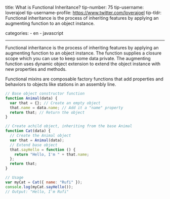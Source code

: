 title: What is Functional Inheritance?
tip-number: 75
tip-username: loverajoel
tip-username-profile: https://www.twitter.com/loverajoel
tip-tldr: Functional inheritance is the process of inheriting features by applying an augmenting function to an object instance.

categories: - en - javascript

---

Functional inheritance is the process of inheriting features by applying an augmenting function to an object instance. The function supplies a closure scope which you can use to keep some data private. The augmenting function uses dynamic object extension to extend the object instance with new properties and methods.

Functional mixins are composable factory functions that add properties and behaviors to objects like stations in an assembly line.

```javascript
// Base object constructor function
function Animal(data) {
  var that = {}; // Create an empty object
  that.name = data.name; // Add it a "name" property
  return that; // Return the object
}

// Create achild object, inheriting from the base Animal
function Cat(data) {
  // Create the Animal object
  var that = Animal(data);
  // Extend base object
  that.sayHello = function () {
    return "Hello, I'm " + that.name;
  };
  return that;
}

// Usage
var myCat = Cat({ name: "Rufi" });
console.log(myCat.sayHello());
// Output: "Hello, I'm Rufi"
```
